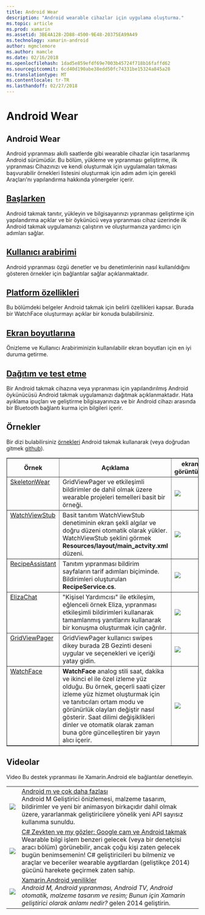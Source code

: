```yaml
---
title: Android Wear
description: "Android wearable cihazlar için uygulama oluşturma."
ms.topic: article
ms.prod: xamarin
ms.assetid: 3BE4A128-2D88-4500-9E48-20375EA99A49
ms.technology: xamarin-android
author: mgmclemore
ms.author: mamcle
ms.date: 02/16/2018
ms.openlocfilehash: 1dad5e859efdf69e7003b45724f718b16faffd62
ms.sourcegitcommit: 6cd40d190abe38edd50fc74331be15324a845a28
ms.translationtype: MT
ms.contentlocale: tr-TR
ms.lasthandoff: 02/27/2018
---
```

# <a name="android-wear"></a>Android Wear

## <a name="android-wear"></a>Android Wear

Android yıpranması akıllı saatlerde gibi wearable cihazlar için tasarlanmış Android sürümüdür. Bu bölüm, yükleme ve yıpranması geliştirme, ilk yıpranması Cihazınızı ve kendi oluşturmak için uygulamaları takması başvurabilir örnekleri listesini oluşturmak için adım adım için gerekli Araçları'nı yapılandırma hakkında yönergeler içerir.

##  <a name="getting-startedandroidwearget-startedindexmd"></a>[Başlarken](~/android/wear/get-started/index.md)

Android takmak tanıtır, yükleyin ve bilgisayarınızı yıpranması geliştirme için yapılandırma açıklar ve bir öykünücü veya yıpranması cihaz üzerinde ilk Android takmak uygulamanızı çalıştırın ve oluşturmanıza yardımcı için adımları sağlar.

##  <a name="user-interfaceandroidwearuser-interfaceindexmd"></a>[Kullanıcı arabirimi](~/android/wear/user-interface/index.md)

Android yıpranması özgü denetler ve bu denetimlerinin nasıl kullanıldığını gösteren örnekler için bağlantılar sağlar açıklanmaktadır.

##  <a name="platform-featuresandroidwearplatformindexmd"></a>[Platform özellikleri](~/android/wear/platform/index.md)

Bu bölümdeki belgeler Android takmak için belirli özellikleri kapsar. Burada bir WatchFace oluşturmayı açıklar bir konuda bulabilirsiniz.

##  <a name="screen-sizesandroidwearscreen-sizesmd"></a>[Ekran boyutlarına](~/android/wear/screen-sizes.md)

Önizleme ve Kullanıcı Arabiriminizin kullanılabilir ekran boyutları için en iyi duruma getirme.

##  <a name="deployment--testingandroidweardeploy-testindexmd"></a>[Dağıtım ve test etme](~/android/wear/deploy-test/index.md)

Bir Android takmak cihazına veya yıpranması için yapılandırılmış Android öykünücüsü Android takmak uygulamanızı dağıtmak açıklanmaktadır. Hata ayıklama ipuçları ve geliştirme bilgisayarınıza ve bir Android cihazı arasında bir Bluetooth bağlantı kurma için bilgileri içerir.


<a name="Samples" />

## <a name="samples"></a>Örnekler

Bir dizi bulabilirsiniz [örnekleri](https://developer.xamarin.com/samples/android/Android%20Wear/) Android takmak kullanarak (veya doğrudan gitmek [github](https://github.com/xamarin/monodroid-samples/tree/master/wear)). 

<table align="center" border="1" cellpadding="1" cellspacing="1">
  <thead>
      <th>
          <strong>Örnek</strong>
      </th>
      <th>
          <strong>Açıklama</strong>
      </th>
      <th>
          <strong>ekran görüntüsü</strong>
      </th>
  </thead>
  <tbody>
  <tr>
      <td valign="top">
          <a href="https://developer.xamarin.com/samples/SkeletonWear/">SkeletonWear</a>
      </td>
      <td valign="top">
GridViewPager ve etkileşimli bildirimler de dahil olmak üzere wearable projeleri temelleri basit bir örneği.
      </td>
      <td>
          <img src="Images/skeleton.png" class="tableimg">
      </td>
  </tr>
  <tr>
      <td valign="top">
          <a href="https://developer.xamarin.com/samples/WatchViewStub/">WatchViewStub</a>
      </td>
      <td valign="top">
Basit tanıtım WatchViewStub denetiminin ekran şekli algılar ve doğru düzeni otomatik olarak yükler.
WatchViewStub şeklini görmek <b>Resources/layout/main_actvity.xml</b> düzeni.
      </td>
      <td>
          <img src="Images/watchview.png" class="tableimg">
      </td>
  </tr>
  <tr>
      <td valign="top">
          <a href="https://developer.xamarin.com/samples/RecipeAssistant/">RecipeAssistant</a>
      </td>
      <td valign="top">
Tanıtım yıpranması bildirim sayfaların tarif adımları biçiminde. Bildirimleri oluşturulan <b>RecipeService.cs</b>.
      </td>
      <td>
          <img src="Images/recipeassist.png" class="tableimg">
      </td>
  </tr>
  <tr>
      <td valign="top">
          <a href="https://developer.xamarin.com/samples/ElizaChat/">ElizaChat</a>
      </td>
      <td valign="top">
"Kişisel Yardımcısı" ile etkileşim, eğlenceli örnek Eliza, yıpranması etkileşimli bildirimleri kullanarak tamamlanmış yanıtlarını kullanarak bir konuşma oluşturmak için çağrılır.
      </td>
      <td>
          <img src="Images/eliza.png" class="tableimg">
      </td>
  </tr>
  <tr>
      <td valign="top">
          <a href="https://developer.xamarin.com/samples/GridViewPager/">GridViewPager</a>
      </td>
      <td valign="top">
GridViewPager kullanıcı swipes dikey burada 2B Gezinti deseni uygular ve seçenekleri ve içeriği yatay gidin.
      </td>
      <td>
          <img src="Images/gridviewpager.png" class="tableimg">
      </td>
  </tr>
  <tr>
      <td valign="top">
          <a href="https://developer.xamarin.com/samples/monodroid/wear/WatchFace">WatchFace</a>
      </td>
      <td valign="top">
          <b>WatchFace</b> analog stili saat, dakika ve ikinci el ile özel izleme yüz olduğu. Bu örnek, geçerli saati çizer izleme yüz hizmet oluşturmak için ve tanıtıcıları ortam modu ve görünürlük olayları değiştir nasıl gösterir. Saat dilimi değişiklikleri dinler ve otomatik olarak zaman buna göre güncelleştiren bir yayın alıcı içerir.
      </td>
      <td>
          <img src="Images/watchface.png" class="tableimg">
      </td>
  </tr>
  </tbody>
</table>

##  <a name="videos"></a>Videolar

Video Bu destek yıpranması ile Xamarin.Android ele bağlantılar denetleyin.

<table align="center" border="0" cellpadding="1" cellspacing="1">
    <tr>
        <td>
        <a href="http://blog.xamarin.com/webinar-recording-android-l-and-so-much-more/"><img src="Images/video-android-l.png" border="0"/ /></td>
        <td><a href="http://blog.xamarin.com/webinar-recording-android-l-and-so-much-more/">Android m ve çok daha fazlası</a>
        <br />
Android M Geliştirici önizlemesi, malzeme tasarım, bildirimler ve yeni bir animasyon birkaçıdır dahil olmak üzere, yararlanmak geliştiricilere yönelik yeni API sayısız kullanıma sunuldu.</td>
    </tr>
    <tr>
        <td>
        <a href="https://www.youtube.com/watch?v=80H8tXByZQc"><img src="Images/video-eyes-ears.png" border="0" / /></td>
        <td><a href="https://www.youtube.com/watch?v=80H8tXByZQc">C# Zevkten ve my gözler: Google cam ve Android takmak</a>
        <br />
Wearable bilgi işlem benzeri gelecek (veya bir denetçisi aracı bölüm) görünebilir, ancak çoğu kişi zaten gelecek bugün benimsemenin! C# geliştiricileri bu bilmeniz ve araçlar ve beceriler wearable aygıtlardan (geliştikçe 2014) gücünü harekete geçirmek zaten sahip.</td>
    </tr>
    <tr>
        <td>
        <a href="https://www.youtube.com/watch?v=Gpqc2XZIQfU"><img src="Images/video-whats-new.png" border="0" / /></td>
        <td><a href="https://www.youtube.com/watch?v=Gpqc2XZIQfU">Xamarin.Android yenilikler</a>
        <br />
        <i>Android M, Android yıpranması, Android TV, Android otomatik, malzeme tasarım ve resim; Bunun için Xamarin geliştirici olarak anlamı nedir? </i> gelen 2014 geliştirin.</td>
    </tr>
</table>


<!--

March 18
http://blog.xamarin.com/android-wear/

August 14
http://blog.xamarin.com/android-l-developer-preview-android-wear-support/

August 27
http://blog.xamarin.com/tips-for-your-first-android-wear-app/

Watch Face
https://github.com/Redth/Xamarin.Wear.WatchFace
-->
